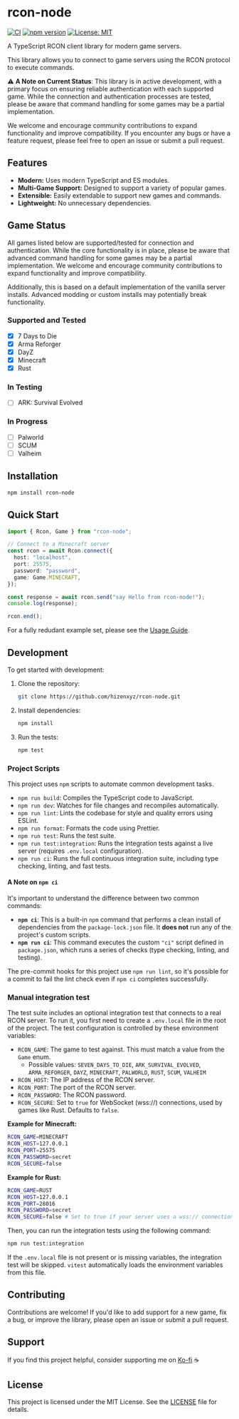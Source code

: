 # rcon-node

[![CI](https://github.com/hizenxyz/rcon-node/actions/workflows/ci.yml/badge.svg)](https://github.com/hizenxyz/rcon-node/actions/workflows/ci.yml)
[![npm version](https://img.shields.io/npm/v/rcon-node.svg)](https://www.npmjs.com/package/rcon-node)
[![License: MIT](https://img.shields.io/badge/License-MIT-yellow.svg)](https://opensource.org/licenses/MIT)

A TypeScript RCON client library for modern game servers.

This library allows you to connect to game servers using the RCON protocol to execute commands.

⚠️ **A Note on Current Status**: This library is in active development, with a primary focus on ensuring reliable authentication with each supported game. While the connection and authentication processes are tested, please be aware that command handling for some games may be a partial implementation.

We welcome and encourage community contributions to expand functionality and improve compatibility. If you encounter any bugs or have a feature request, please feel free to open an issue or submit a pull request.

## Features

- **Modern:** Uses modern TypeScript and ES modules.
- **Multi-Game Support:** Designed to support a variety of popular games.
- **Extensible:** Easily extendable to support new games and commands.
- **Lightweight:** No unnecessary dependencies.

## Game Status

All games listed below are supported/tested for connection and authentication. While the core functionality is in place, please be aware that advanced command handling for some games may be a partial implementation. We welcome and encourage community contributions to expand functionality and improve compatibility.

Additionally, this is based on a default implementation of the vanilla server installs. Advanced modding or custom installs may potentially break functionality.

### Supported and Tested

- [x] 7 Days to Die
- [x] Arma Reforger
- [x] DayZ
- [x] Minecraft
- [x] Rust

### In Testing

- [ ] ARK: Survival Evolved

### In Progress

- [ ] Palworld
- [ ] SCUM
- [ ] Valheim

## Installation

```bash
npm install rcon-node
```

## Quick Start

```typescript
import { Rcon, Game } from "rcon-node";

// Connect to a Minecraft server
const rcon = await Rcon.connect({
  host: "localhost",
  port: 25575,
  password: "password",
  game: Game.MINECRAFT,
});

const response = await rcon.send("say Hello from rcon-node!");
console.log(response);

rcon.end();
```

For a fully redudant example set, please see the [Usage Guide](USAGE.md).

## Development

To get started with development:

1.  Clone the repository:
    ```bash
    git clone https://github.com/hizenxyz/rcon-node.git
    ```
2.  Install dependencies:
    ```bash
    npm install
    ```
3.  Run the tests:
    ```bash
    npm test
    ```

### Project Scripts

This project uses `npm` scripts to automate common development tasks.

- `npm run build`: Compiles the TypeScript code to JavaScript.
- `npm run dev`: Watches for file changes and recompiles automatically.
- `npm run lint`: Lints the codebase for style and quality errors using ESLint.
- `npm run format`: Formats the code using Prettier.
- `npm run test`: Runs the test suite.
- `npm run test:integration`: Runs the integration tests against a live server (requires `.env.local` configuration).
- `npm run ci`: Runs the full continuous integration suite, including type checking, linting, and fast tests.

#### A Note on `npm ci`

It's important to understand the difference between two common commands:

- **`npm ci`**: This is a built-in `npm` command that performs a clean install of dependencies from the `package-lock.json` file. It **does not** run any of the project's custom scripts.
- **`npm run ci`**: This command executes the custom `"ci"` script defined in `package.json`, which runs a series of checks (type checking, linting, and testing).

The pre-commit hooks for this project use `npm run lint`, so it's possible for a commit to fail the lint check even if `npm ci` completes successfully.

### Manual integration test

The test suite includes an optional integration test that connects to a real RCON server.
To run it, you first need to create a `.env.local` file in the root of the project.
The test configuration is controlled by these environment variables:

- `RCON_GAME`: The game to test against. This must match a value from the `Game` enum.
  - Possible values: `SEVEN_DAYS_TO_DIE`, `ARK_SURVIVAL_EVOLVED`, `ARMA_REFORGER`, `DAYZ`, `MINECRAFT`, `PALWORLD`, `RUST`, `SCUM`, `VALHEIM`
- `RCON_HOST`: The IP address of the RCON server.
- `RCON_PORT`: The port of the RCON server.
- `RCON_PASSWORD`: The RCON password.
- `RCON_SECURE`: Set to `true` for WebSocket (wss://) connections, used by games like Rust. Defaults to `false`.

**Example for Minecraft:**

```bash
RCON_GAME=MINECRAFT
RCON_HOST=127.0.0.1
RCON_PORT=25575
RCON_PASSWORD=secret
RCON_SECURE=false
```

**Example for Rust:**

```bash
RCON_GAME=RUST
RCON_HOST=127.0.0.1
RCON_PORT=28016
RCON_PASSWORD=secret
RCON_SECURE=false # Set to true if your server uses a wss:// connection
```

Then, you can run the integration tests using the following command:

```bash
npm run test:integration
```

If the `.env.local` file is not present or is missing variables, the integration test will be skipped. `vitest` automatically loads the environment variables from this file.

## Contributing

Contributions are welcome! If you'd like to add support for a new game, fix a bug, or improve the library, please open an issue or submit a pull request.

## Support

If you find this project helpful, consider supporting me on [Ko-fi](https://ko-fi.com/hizenxyz) ☕

## License

This project is licensed under the MIT License. See the [LICENSE](LICENSE) file for details.
